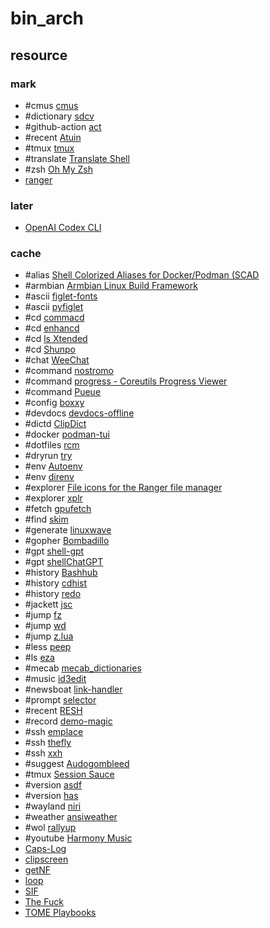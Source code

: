 # bin_arch

## resource

### mark

- #cmus [cmus](https://cmus.github.io/)
- #dictionary [sdcv](https://github.com/Dushistov/sdcv)
- #github-action [act](https://github.com/nektos/act)
- #recent [Atuin](https://github.com/ellie/atuin)
- #tmux [tmux](https://github.com/tmux/tmux)
- #translate [Translate Shell](https://github.com/soimort/translate-shell)
- #zsh [Oh My Zsh](https://github.com/ohmyzsh/ohmyzsh)
- [ranger](https://github.com/ranger/ranger)

### later

- [OpenAI Codex CLI](https://github.com/openai/codex)

### cache

- #alias [Shell Colorized Aliases for Docker/Podman (SCAD](https://github.com/MicahElliott/scad)
- #armbian [Armbian Linux Build Framework](https://github.com/uberlinuxguy/armbian-build)
- #ascii [figlet-fonts](https://github.com/xero/figlet-fonts)
- #ascii [pyfiglet](https://github.com/pwaller/pyfiglet)
- #cd [commacd](https://github.com/shyiko/commacd)
- #cd [enhancd](https://github.com/babarot/enhancd)
- #cd [ls Xtended](https://github.com/souvikinator/lsx)
- #cd [Shunpo](https://github.com/egurapha/Shunpo)
- #chat [WeeChat](https://github.com/weechat/weechat)
- #command [nostromo](https://github.com/pokanop/nostromo)
- #command [progress - Coreutils Progress Viewer](https://github.com/Xfennec/progress)
- #command [Pueue](https://github.com/Nukesor/pueue)
- #config [boxxy](https://github.com/queer/boxxy)
- #devdocs [devdocs-offline](https://github.com/dimitry-ishenko-cpp/devdocs-offline)
- #dictd [ClipDict](https://github.com/github-young/ClipDict)
- #docker [podman-tui](https://github.com/containers/podman-tui)
- #dotfiles [rcm](https://github.com/thoughtbot/rcm)
- #dryrun [try](https://github.com/binpash/try)
- #env [Autoenv](https://github.com/hyperupcall/autoenv)
- #env [direnv](https://direnv.net)
- #explorer [File icons for the Ranger file manager](https://github.com/alexanderjeurissen/ranger_devicons)
- #explorer [xplr](https://github.com/sayanarijit/xplr)
- #fetch [gpufetch](https://github.com/Dr-Noob/gpufetch)
- #find [skim](https://github.com/lotabout/skim)
- #generate [linuxwave](https://github.com/orhun/linuxwave)
- #gopher [Bombadillo](https://bombadillo.colorfield.space)
- #gpt [shell-gpt](https://github.com/TheR1D/shell_gpt)
- #gpt [shellChatGPT](https://github.com/mountaineerbr/shellChatGPT)
- #history [Bashhub](https://github.com/rcaloras/bashhub-client)
- #history [cdhist](https://github.com/joknarf/cdhist)
- #history [redo](https://github.com/joknarf/redo)
- #jackett [jsc](https://github.com/rodrigo-sys/jsc)
- #jump [fz](https://github.com/mrjohannchang/fz.sh)
- #jump [wd](https://github.com/mfaerevaag/wd)
- #jump [z.lua](https://github.com/skywind3000/z.lua)
- #less [peep](https://github.com/ryochack/peep)
- #ls [eza](https://github.com/eza-community/eza)
- #mecab [mecab_dictionaries](https://github.com/tetutaro/mecab_dictionaries)
- #music [id3edit](https://github.com/rstemmer/id3edit)
- #newsboat [link-handler](https://github.com/mrdotx/link-handler)
- #prompt [selector](https://github.com/joknarf/selector)
- #recent [RESH](https://github.com/curusarn/resh)
- #record [demo-magic](https://github.com/paxtonhare/demo-magic)
- #ssh [emplace](https://github.com/tversteeg/emplace)
- #ssh [thefly](https://github.com/joknarf/thefly)
- #ssh [xxh](https://github.com/xxh/xxh)
- #suggest [Audogombleed](https://github.com/i-love-coffee-i-love-tea/audogombleed.sh)
- #tmux [Session Sauce](https://github.com/ChrisPenner/session-sauce)
- #version [asdf](https://github.com/asdf-vm/asdf)
- #version [has](https://github.com/kdabir/has)
- #wayland [niri](https://github.com/YaLTeR/niri)
- #weather [ansiweather](https://github.com/fcambus/ansiweather)
- #wol [rallyup](https://github.com/darwindarak/rallyup)
- #youtube [Harmony Music](https://github.com/ZingyTomato/Harmony-Music)
- [Caps-Log](https://github.com/NikolaDucak/caps-log)
- [clipscreen](https://github.com/splitbrain/clipscreen)
- [getNF](https://github.com/ronniedroid/getnf)
- [loop](https://github.com/Miserlou/Loop)
- [SIF](https://github.com/BlueManCZ/SIF)
- [The Fuck](https://github.com/nvbn/thefuck)
- [TOME Playbooks](https://github.com/laktak/tome)
